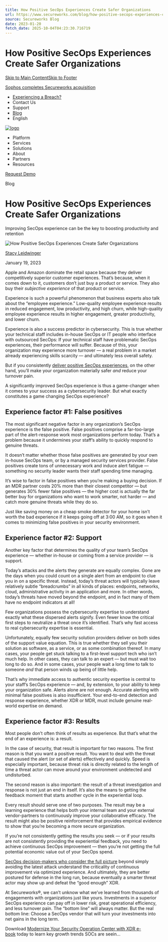 ```yaml
---
title: How Positive SecOps Experiences Create Safer Organizations
url: https://www.secureworks.com/blog/how-positive-secops-experiences-create-safer-organizations
source: Secureworks Blog
date: 2023-01-20
fetch_date: 2025-10-04T04:23:30.716719
---
```


# How Positive SecOps Experiences Create Safer Organizations

[Skip to Main Content](#main-content)[Skip to Footer](#cmp-footer-a1fbb96a)

[Sophos completes Secureworks acquisition](https://www.sophos.com/en-us/press/press-releases/2025/02/sophos-completes-secureworks-acquisition)

* [Experiencing a Breach?](https://www.sophos.com/en-us/products/incident-response-services/emergency-response)
* Contact Us
* Support
* [Blog](/blog)
* English

[![logo](/-/media/images/logos/logo_new.svg?iar=0&hash=61254867B6545667A8E17DD1352849AF)](/ "Secureworks")

* Platform
* Services
* Solutions
* About
* Partners
* Resources

[Request Demo](/contact/request-demo-xdr)

Blog

# How Positive SecOps Experiences Create Safer Organizations

Improving SecOps experience can be the key to boosting productivity and retention

![How Positive SecOps Experiences Create Safer Organizations](/-/media/images/insights/blog/2023/how-positive-secops-experiences-create-safer-organizations/improving-secops-experience_360x190.png?h=190&iar=0&w=360&hash=068026D2CDD38FD323B6CDA0F5882AA7?io=transform:fit,width:4568,height:2568)

[Stacy Leidwinger](/author/Stacy-Leidwinger)

January 19, 2023

Apple and Amazon dominate the retail space because they deliver competitively superior customer experiences. That’s because, when it comes down to it, customers don’t just buy a product or service. They also buy their *subjective experience* of that product or service.

Experience is such a powerful phenomenon that business experts also talk about the “employee experience.” Low-quality employee experience results in reduced engagement, low productivity, and high churn, while high-quality employee experience results in higher engagement, greater productivity, and lower churn.

Experience is also a success predictor in cybersecurity. This is true whether your technical staff includes in-house SecOps or IT people who interface with outsourced SecOps: If your technical staff have problematic SecOps experiences, their performance will suffer. Because of this, your organization may experience more turnover — a real problem in a market already experiencing skills scarcity — and ultimately less overall safety.

But if you consistently [deliver positive SecOps experiences](https://www.secureworks.com/blog/secops-solutions-to-maximize-your-resources-and-resource-allocation), on the other hand, you’ll make your organization materially safer *and* reduce your turnover pain.

A significantly improved SecOps experience is thus a game-changer when it comes to your success as a cybersecurity leader. But what exactly constitutes a game changing SecOps experience?

## Experience factor #1: False positives

The most significant negative factor in any organization’s SecOps experience is the false positive. False positives comprise a far-too-large part of the alert-response work most organizations perform today. That’s a problem because it undermines your staff’s ability to quickly respond to genuine threats.

It doesn’t matter whether those false positives are generated by your own in-house SecOps team, or by a managed security services provider. False positives create tons of unnecessary work and induce alert fatigue — something no security leader wants their staff spending time managing.

It’s wise to factor in false positives when you’re making a buying decision. If an MDR partner costs 20% more than their closest competitor — but generates 30% fewer false positives — the higher cost is actually the far better buy for organizations who want to work smarter, not harder — and catch more genuine threats while they do so.

Just like saving money on a cheap smoke detector for your home isn’t worth the bad experience if it keeps going off at 3:00 AM, so it goes when it comes to minimizing false positives in your security environment.

## Experience factor #2: Support

Another key factor that determines the quality of your team’s SecOps experience — whether in-house or coming from a service provider — is support.

Today’s attacks and the alerts they generate are equally complex. Gone are the days when you could count on a single alert from an endpoint to clue you in on a specific threat. Instead, today’s threat actors will typically leave relatively subtle “breadcrumbs” in all kinds of places: endpoints, networks, cloud, administrative activity in an application and more. In other words, today’s threats have moved beyond the endpoint, and in fact many of them have no endpoint indicators at all!

Few organizations possess the cybersecurity expertise to understand exactly what these dispersed alerts signify. Even fewer know the critical first steps to neutralize a threat once it’s identified. That’s why fast access to real cybersecurity expertise is essential.

Unfortunately, equally few security solution providers deliver on both sides of the support value equation. This is true whether they sell you their solution as software, as a service, or as some combination thereof. In many cases, your people get stuck talking to a first-level support tech who isn’t much help. In other cases, they can talk to an expert — but must wait too long to do so. And in some cases, your people wait a long time to talk to someone *and* that person winds up being of little help.

That’s why immediate access to authentic security expertise is central to your staff’s SecOps experience — and, by extension, to your ability to keep your organization safe. Alerts alone are not enough. Accurate alerting with minimal false positives is also insufficient. Your end-to-end detection and response experience, whether XDR or MDR, must include genuine real-world expertise on demand.

## Experience factor #3: Results

Most people don’t often think of results as experience. But that’s what the end of an experience is: a result.

In the case of security, that result is important for two reasons. The first reason is that you want a positive result. You want to deal with the threat that caused the alert (or set of alerts) effectively and quickly. Speed is especially important, because threat risk is directly related to the length of time a threat actor can move around your environment undetected and undisturbed.

The second reason is also important: the result of a threat investigation and response is not just an end in itself. It’s also the means to getting the feedback moment that starts another cycle in the experiential loop.

Every result should serve one of two purposes. The result may be a learning experience that helps both your internal team and your external vendor-partners to continuously improve your collaborative efficacy. The result might also be positive reinforcement that provides empirical evidence to show that you’re becoming a more secure organization.

If you’re not consistently getting the results you seek — or if your results are not consistently providing the experiential feedback, you need to achieve continuous SecOps improvement — then you’re not getting the full potential economic value out of your SecOps spend.

[SecOps decision-makers who consider the full picture](https://www.secureworks.com/blog/5-questions-on-secops-security-trends-answered-by-secops-experts) beyond simply avoiding the latest attack understand the criticality of continuous improvement via optimized experience. And ultimately, they are better postured for defense in the long run, because eventually a smarter threat actor may show up and defeat the “good enough” XDR.

At Secureworks®, we can’t unknow what we’ve learned from thousands of engagements with organizations just like yours. Investments in a superior SecOps experience can pay off in lower risk, great operational efficiency, and less turnover pain. The “bottom line” will always matter. But the real bottom line: Choose a SecOps vendor that will turn your investments into net gains in the long term.

Download [Modernize Your Security Operation Center with XDR e-book](/resources/eb-modernize-you-security-operation-center-with-xdr) today to learn key growth trends SOCs are seein...